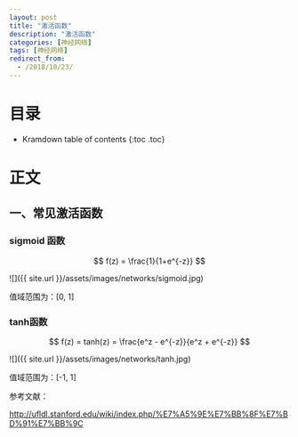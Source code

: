 ```yaml
---
layout: post
title: "激活函数"
description: "激活函数"
categories: [神经网络]
tags: [神经网络]
redirect_from:
  - /2018/10/23/
---
```


# 目录

* Kramdown table of contents
{:toc .toc}

# 正文

## 一、常见激活函数

### sigmoid 函数
$$ f(z) = \frac{1}{1+e^{-z}} $$

![]({{ site.url }}/assets/images/networks/sigmoid.jpg)

值域范围为：[0, 1]

### tanh函数
$$ f(z) = tanh(z) = \frac{e^z - e^{-z}}{e^z + e^{-z}} $$

![]({{ site.url }}/assets/images/networks/tanh.jpg)

值域范围为：[-1, 1]


参考文献：

http://ufldl.stanford.edu/wiki/index.php/%E7%A5%9E%E7%BB%8F%E7%BD%91%E7%BB%9C